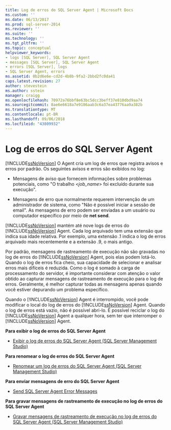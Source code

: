 ```yaml
---
title: Log de erros do SQL Server Agent | Microsoft Docs
ms.custom: ''
ms.date: 06/13/2017
ms.prod: sql-server-2014
ms.reviewer: ''
ms.suite: ''
ms.technology: ''
ms.tgt_pltfrm: ''
ms.topic: conceptual
helpviewer_keywords:
- logs [SQL Server], SQL Server Agent
- messages [SQL Server], SQL Server Agent
- errors [SQL Server], logs
- SQL Server Agent, errors
ms.assetid: 0b2d6e6e-cd2d-4b8b-9fa2-2bbd2fc0da41
caps.latest.revision: 27
author: stevestein
ms.author: sstein
manager: craigg
ms.openlocfilehash: 70972a76bbf8e63bc5dcc3beff37e810dbd9aa74
ms.sourcegitcommit: 8ae6e6618a7e9186aab3c6a37ea43776aa9a382b
ms.translationtype: MT
ms.contentlocale: pt-BR
ms.lasthandoff: 09/06/2018
ms.locfileid: "43809932"
---
```

# <a name="sql-server-agent-error-log"></a>Log de erros do SQL Server Agent
  [!INCLUDE[ssNoVersion](../../includes/ssnoversion-md.md)] O Agent cria um log de erros que registra avisos e erros por padrão. Os seguintes avisos e erros são exibidos no log:  
  
-   Mensagens de aviso que fornecem informações sobre problemas potenciais, como "O trabalho \<*job_name*> foi excluído durante sua execução".  
  
-   Mensagens de erro que normalmente requerem intervenção de um administrador de sistema, como "Não é possível iniciar a sessão de email". As mensagens de erro podem ser enviadas a um usuário ou computador específico por meio de **net send**.  
  
 [!INCLUDE[ssNoVersion](../../includes/ssnoversion-md.md)] mantém até nove logs de erros do [!INCLUDE[ssNoVersion](../../includes/ssnoversion-md.md)] Agent. Cada log arquivado tem uma extensão que indica sua idade relativa. Por exemplo, uma extensão .1 indica o log de erros arquivado mais recentemente e a extensão .9, o mais antigo.  
  
 Por padrão, mensagens de rastreamento de execução não são gravadas no log de erros do [!INCLUDE[ssNoVersion](../../includes/ssnoversion-md.md)] Agent, pois elas podem lotá-lo. Quando o log de erros fica cheio, sua capacidade de selecionar e analisar erros mais difíceis é reduzida. Como o log é somado à carga de processamento do servidor, é importante considerar com atenção o valor obtido ao capturar mensagens de rastreamento de execução para o log de erros. Geralmente, é melhor capturar todas as mensagens apenas quando você estiver depurando um problema específico.  
  
 Quando o [!INCLUDE[ssNoVersion](../../includes/ssnoversion-md.md)] Agent é interrompido, você pode modificar o local do log de erros do [!INCLUDE[ssNoVersion](../../includes/ssnoversion-md.md)] Agent. Quando o log de erros está vazio, não é possível abri-lo. É possível reciclar o log do [!INCLUDE[ssNoVersion](../../includes/ssnoversion-md.md)] Agent a qualquer hora, sem ter que interromper o [!INCLUDE[ssNoVersion](../../includes/ssnoversion-md.md)] Agent.  
  
 **Para exibir o log de erros do SQL Server Agent**  
  
-   [Exibir o log de erros do SQL Server Agent &#40;SQL Server Management Studio&#41;](view-sql-server-agent-error-log-sql-server-management-studio.md) 
  
 **Para renomear o log de erros do SQL Server Agent**  
  
-   [Renomear um log de erros do SQL Server Agent &#40;SQL Server Management Studio&#41;](rename-a-sql-server-agent-error-log-sql-server-management-studio.md)  
  
 **Para enviar mensagens de erro do SQL Server Agent**  
  
-   [Send SQL Server Agent Error Messages](send-sql-server-agent-error-messages.md)  
  
 **Para gravar mensagens de rastreamento de execução no log de erros do SQL Server Agent**  
  
-   [Gravar mensagens de rastreamento de execução no log de erros do SQL Server Agent &#40;SQL Server Management Studio&#41;](write-execution-trace-messages-to-sql-server-agent-log-ssms.md)  
  
  
